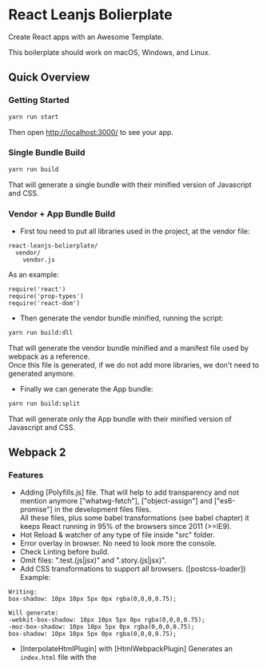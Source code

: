 # React Leanjs Bolierplate

Create React apps with an Awesome Template.

This boilerplate should work on macOS, Windows, and Linux.<br>

## Quick Overview
### Getting Started
```sh
yarn run start
```

Then open [http://localhost:3000/](http://localhost:3000/) to see your app.

### Single Bundle Build
```sh
yarn run build
```
That will generate a single bundle with their minified version of Javascript and CSS. 

### Vendor + App Bundle Build
* First tou need to put all libraries used in the project, at the vendor file:
```
react-leanjs-bolierplate/
  vendor/
    vendor.js
```
As an example:
```
require('react')
require('prop-types')
require('react-dom')
```
* Then generate the vendor bundle minified, running the script:
```sh
yarn run build:dll
```
That will generate the vendor bundle minified and a manifest file used by webpack as a reference.<br>
Once this file is generated, if we do not add more libraries, we don't need to generated anymore.<br>

* Finally we can generate the App bundle:
```sh
yarn run build:split
```
That will generate only the App bundle with their minified version of Javascript and CSS.<br>

## Webpack 2 
### Features
* Adding [Polyfills.js] file. That will help to add transparency and not mention anymore ["whatwg-fetch"], ["object-assign"] and ["es6-promise"] in the development files files.<br>
All these files, plus some babel transformations (see babel chapter) it keeps React running in 95% of the browsers since 2011 (>=IE9). 
* Hot Reload & watcher of any type of file inside "src" folder.
* Error overlay in browser. No need to look more the console. 
* Check Linting before build.
* Omit files: ".test.(js|jsx)" and ".story.(js|jsx)".
* Add CSS transformations to support all browsers. ([postcss-loader]) Example:
```
Writing: 
box-shadow: 10px 10px 5px 0px rgba(0,0,0,0.75);

Will generate:
-webkit-box-shadow: 10px 10px 5px 0px rgba(0,0,0,0.75);
-moz-box-shadow: 10px 10px 5px 0px rgba(0,0,0,0.75);
box-shadow: 10px 10px 5px 0px rgba(0,0,0,0.75);
```
* [InterpolateHtmlPlugin] with [HtmlWebpackPlugin] Generates an `index.html` file with the <script> injected. No needed to serve with express server.
* [ManifestPlugin] Generates a manifest.json for the site.

### Performance
Added different tunne ups from React-create-app, Medium, Stack Overflow and more:
* Faster Development Build with "cheap-module-source-map" and cache of the previous build. Only will build the difference.
* Minified (JS, CSS, HTML), Gziped (JS, CSS), removed comments, deleted dead code, deleted unused, AggressiveMergingPlugin.
* [DllPlugin] & [DllReferencePlugin]: Helps to split in at least 2 files for lazy load or http2 load. The sum of the size of these 2 files is slightly bigger that the single one generated.
* [ExtractTextPlugin] Concentrate all CSS files into one external file. Is usefull to develop the css by components but is performance to load only one file.
* [StatsPlugin] Generates a file "profile.json" that we can upload to check our tree dependecies. We can upload [here](http://webpack.github.io/analyse/)

## Testing
### Jest, Enzyme & Enzyme-to-Json
Every file in "src" folder with the extension ".test.(js|jsx)" will be taken in the runner.
To run the test:
```sh
yarn run test
```

To run the coverage:
```sh
yarn run coverage
```
Open later the browser with the html generated under the folder:
```
react-leanjs-boilerplate/
  coverage/
    lcov-report/
      index.html
```

## Linting JS & CSS
We have included 3 types of linter with auto correction in most of the cases. Supported JS, JSX, CSS and SCSS.
It follow the rules of "Airbnb" and "Standard". They will be executed before any commit (Explained in "precommit")

### ESlint
It helps to detect and correct style issues in JS & JSX files. Can be manually executed:
```sh
yarn run eslint
```

### Stylefmt
It helps to detect and correct style issues in CSS & SCSS files. Can be manually executed:
```sh
yarn run stylefmt
```

### Prettier
It helps to correct style writing issues in JS & JSX files.Can be manually executed:
```sh
yarn run prettier
```

## React Story Book
React Storybook is something you can use with your app right away. <br>It will help to develop your UI components separately and track later as a documentation.

It has many features including:
* Completely isolate the environment for your components (with the use of various iframe tactics).
* HMR — hot module replacement (even for functional stateless components).
* Works with any React app (whether it’s Redux, Relay or any React app).
* Support for CSS (whether it’s plain old CSS, CSS modules or something fancy).
* Clean and fast user interface.
* Runs inside your project (so, it uses your app’s NPM modules and babel configurations out of the box).
* Serves static files (if you host static files inside your app).
* Extendable as required (support for custom webpack loaders and plugins).

That version uses a custom Config and Webpack (Version 1, still waiting the oficial update).
The plugins added to supercharge of powers that React Story Book are:

* [knobs addon](https://www.npmjs.com/package/@kadira/storybook-addon-knobs) It helps to add variables easy configure/play in real time.<br>
We can do Text, Number, Select, Date, Color, Array.... Best look playground [here](https://storybooks.js.org/storybook-addon-knobs/?knob-DOB=-2617594200000&knob-Name=Tom%20Cary&knob-today=1479515330701&knob-Color=black&knob-Passions%5B0%5D=Fishing&knob-Passions%5B1%5D=Skiing&knob-Favorite%20Number=42&knob-Style=%7B%22fontFamily%22%3A%22Arial%22%2C%22padding%22%3A20%7D&knob-My%20DOB=741983400000&knob-Bold=false&knob-Label=Hello%20Button&knob-Comfort%20Temp=72&selectedKind=Example%20of%20Knobs&selectedStory=with%20all%20knobs&full=0&down=1&left=1&panelRight=1&downPanel=kadirahq%2Fstorybook-addon-knobs)
Example:
```js
import React from 'react'
import { storiesOf, action } from '@kadira/storybook'
import { withKnobs, text, boolean, number, color, select } from '@kadira/storybook-addon-knobs'

storiesOf('Demo Knobs', module)
  .addDecorator(withKnobs)
  .add('as dynamic variables', () => {
    const name = text('Name', 'Arunoda Susiripala')
    const options = {
      range: true,
      min: 60,
      max: 90,
      step: 1,
    }
    const age = number('Age', 73, options)

    const defaultValue2 = '#ff00ff'
    const textColor = color('Color', defaultValue2)

    const options2 = {
      red: 'Red',
      blue: 'Blue',
      yellow: 'Yellow',
    }
    const backColor = select('Background Color', options2, 'red')

    const content = `I am ${name} and I'm ${age} years old.`
    return (<div style={{ color: textColor, backgroundColor: backColor }}>{content}</div>)
  })
```

* [storybook-host](https://www.npmjs.com/package/storybook-host) decorator with powerful display options for hosting, sizing and framing your components.
Example:
```js
import React from 'react'
import { storiesOf, action } from '@kadira/storybook'
import { host } from 'storybook-host'
import Spinner from './Spinner' //--> This will be your component to test

storiesOf('Spinner Loader', module)
  .addDecorator(host({
    title: 'A host container for components under test.',
    align: 'center bottom',
    height: '80%',
    width: 400,
  }))
  
  ...
  
  .add('Without props', () => (
    <Spinner />
  ))
```

* [react-storybook-addon-intl](https://www.npmjs.com/package/react-storybook-addon-intl) It helps you to test yout "react-intl" components in the differents locales.
Example:
```js
...

import { addLocaleData } from 'react-intl'
import ru from 'react-intl/locale-data/ru'
import es from 'react-intl/locale-data/es'
import de from 'react-intl/locale-data/de'
addLocaleData(ru)
addLocaleData(es)
addLocaleData(de)

storiesOf('Buttons', module)
  .addWithIntl(
    'Initial Locale (de-DE)',
    () => (<Button action={action('another test')} />),
    {
      'ru-RU': {
        'button.caption': 'Нажми меня! (ru-RU)'
      },
      'de-DE': {
        'button.caption': 'Klick mich (de-DE)'
      },
      'es-ES': {
        'button.caption': 'Haz click en mi (es-ES)'
      }
    },
    {
      initialLocale: 'de-DE'
    }
  )
```

* [@kadira/react-storybook-addon-info](https://www.npmjs.com/package/@kadira/react-storybook-addon-info) It helps to write infor of the component proptypes as a generic documentation. <br>
We can generate Static files later to keep track of styling in the project.
Example:
```js
...
storiesOf('Buttons', module)
  .addWithInfo(
    'simple usage (inline info)',
    `
      This is the basic usage with the button with providing a label to show the text.
    `,
    () => <Button label="The Button" onClick={action('onClick')} />,
    { inline: true },
  )
```

* [react-storybook-addon-props-combinations](https://www.npmjs.com/package/react-storybook-addon-props-combinations) It helps to write in a sintetic way all differents propTypes that will change the component,<br>
in order to test and view the result in a maintainable way. Every posibility has to be written inside of an array.
Example:
```js
...

storiesOf('Buttons', module)
  .addWithPropsCombinations(
    'Standard usage',
    Button,
    {
      disabled: [false, true],
      onClick: [action('clicked')],
      label: ['hello world', <b>some elements</b>]
    },
    {
      CombinationRenderer: ({Component, props, options}) => (
        <Component {...props} />
      )
    }
  )

```

* [storybook-addon-material-ui](https://github.com/sm-react/storybook-addon-material-ui) That is awesome, it helps you to tune, play and update you components with Material UI and their themes or custom theme.
Example:
```js
...
import {muiTheme} from 'storybook-addon-material-ui'

const newTheme = {
  themeName: 'Grey Theme',
  palette: {
    primary1Color: '#00bcd4',
    alternateTextColor: '#4a4a4a',
    canvasColor: '#616161',
    textColor: '#bdbdbd',
    secondaryTextColor: 'rgba(255, 255, 255, 0.54)',
    disabledColor: '#757575',
    accent1Color: '#607d8b',
  },
}

storiesOf('Material-UI', module)
  .addDecorator(muiTheme([newTheme]))
  .add('Button Example Controlled', () => (
    <Button label="The Button" />
  ))

```

And when we download our custom theme, we can added, like this:
```js
...

import greyTheme from './greyTheme.json'

storiesOf('Material-UI', module)
  .addDecorator(greyTheme)
  .add('Button Example Controlled', () => (
    <Button label="The Button" />
  ))

```

### Run React Story Book
We only need to run the next command and browser on [http://localhost:9001/](http://localhost:9001/) to play around.
```sh
yarn run storybook
```

### Build static React Story Book
It is usefull to provide an static style guide of the assets.
```sh
yarn run build:storybook
```

### Add stories 
It will only look inside "src" folder any file with the extension "*.story.(js|jsx)".
Example of simple file, that will generate one of the menus, very "add" will be a case to show:
```js
import React from 'react'
import { storiesOf, action } from '@kadira/storybook'
import Spinner from './Spinner' //--> This will be your component to test

storiesOf('Spinner Loader', module)
  .add('Without props', () => (
    <Spinner />
  ))
```

## Flow
Static type checker, ultra recommended. We only need to create a comment on top:
```
/* @flow */
```
To take the power of Flow we need to spend time learning and creating the full checks, not a simple object or function check. That will not help at all.
Recommend to check some of the [builtin types](https://github.com/facebook/flow/blob/master/lib/dom.js) usefull for Event.target.value and so on.
Example:
```js
/* @flow */
type QuantityButtonsProps = {
  quantity: number,
  addCourse: () => void,
  remCourse: () => void,
  inputCourse: (Event) => void
}

const QuantityButtons = ({ quantity, addCourse, remCourse, inputCourse }: QuantityButtonsProps) => ( ... )

```

## Babel
We keep our config very updated for performance and support to latest features.
* Babel lastest with support for old browsers (>=IE9 - 2011).
* Stage-0 Experimental to use all new features.
* Flow support.
* Added some transformations for performance as :
  * "babel-plugin-transform-class-properties".
  * "babel-plugin-transform-object-rest-spread".
  * "babel-plugin-transform-react-jsx".
  * "babel-plugin-transform-regenerator" Transforms Async to Generators.
  * "babel-plugin-syntax-dynamic-import".
  * "transform-react-inline-elements".
  * "transform-react-constant-elements".

## Pre-commit
Hook executed when we create a commit. That will execute the 3 linters (ESlint, Stylefmt and Prettier) over the files added. <br>
If it doesn't pass the reformat, the commit won't be generated.

## Ready for React 15.5
* PropTypes is outside React.
```js
import PropTypes from 'prop-types'

const QuantityButtons = ({ quantity, addCourse, remCourse, inputCourse }) => ( ... )

QuantityButtons.propTypes = {
  quantity: PropTypes.number,
  addCourse: PropTypes.func,
  remCourse: PropTypes.func,
  inputCourse: PropTypes.func
}

QuantityButtons.defaultProps = {
  quantity: 1,
  addCourse: () => {},
  remCourse: () => {},
  inputCourse: () => {}
}
```

We will keep updated. That is our default stack, it helps to develop faster. <br>
At the moment we don't need to add Redux, React Router and extras, as they are not used it in every project (Small or Big).
